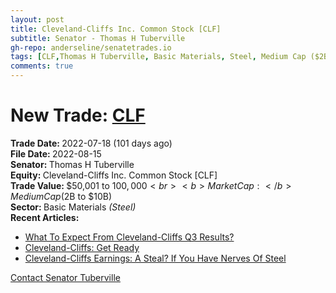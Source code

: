 ```yaml
---
layout: post
title: Cleveland-Cliffs Inc. Common Stock [CLF]
subtitle: Senator - Thomas H Tuberville
gh-repo: anderseline/senatetrades.io
tags: [CLF,Thomas H Tuberville, Basic Materials, Steel, Medium Cap ($2B to $10B)]
comments: true
---
```


# New Trade: [CLF](https://finance.yahoo.com/quote/CLF/) #
<b>Trade Date: </b>2022-07-18 (101 days ago)<br>
<b>File Date: </b>2022-08-15<br>
<b>Senator: </b>Thomas H Tuberville<br>
<b>Equity: </b>Cleveland-Cliffs Inc. Common Stock [CLF]<br>
<b>Trade Value: </b>$50,001 to $100,000<br>
<b>Market Cap: </b>Medium Cap ($2B to $10B)<br>
<b>Sector: </b>Basic Materials <i>(Steel)</i><br>
<b>Recent Articles:</b>
- [What To Expect From Cleveland-Cliffs Q3 Results?](https://www.forbes.com/sites/greatspeculations/2022/10/13/what-to-expect-from-cleveland-cliffs-q3-results/)
- [Cleveland-Cliffs: Get Ready](https://seekingalpha.com/article/4545829-cleveland-cliffs-get-ready)
- [Cleveland-Cliffs Earnings: A Steal? If You Have Nerves Of Steel](https://seekingalpha.com/article/4548846-cleveland-cliffs-earnings-a-steal-if-you-have-nerves-of-steel)

[Contact Senator Tuberville](https://www.tuberville.senate.gov/contact)